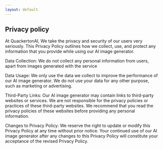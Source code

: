 ```yaml
---
layout: default
---
```


## Privacy policy

At QuackertonAI, We take the privacy and security of our users very seriously. This Privacy Policy outlines how we collect, use, and protect any information that you provide while using our AI image generator.

Data Collection:
We do not collect any personal information from users, apart from images generated with the service

Data Usage:
We only use the data we collect to improve the performance of our AI image generator. We do not use your data for any other purpose, such as marketing or advertising. 

Third-Party Links:
Our AI image generator may contain links to third-party websites or services. We are not responsible for the privacy policies or practices of these third-party websites. We recommend that you read the privacy policies of these websites before providing any personal information.

Changes to Privacy Policy:
We reserve the right to update or modify this Privacy Policy at any time without prior notice. Your continued use of our AI image generator after any changes to this Privacy Policy will constitute your acceptance of the revised Privacy Policy.

